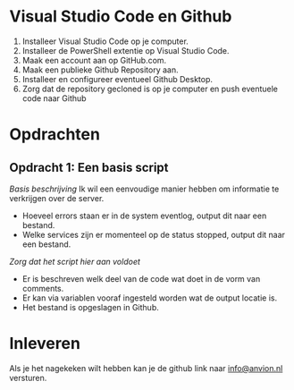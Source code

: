 # Visual Studio Code en Github
1. Installeer Visual Studio Code op je computer.
2. Installeer de PowerShell extentie op Visual Studio Code.
3. Maak een account aan op GitHub.com.
4. Maak een publieke Github Repository aan.
5. Installeer en configureer eventueel Github Desktop.
6. Zorg dat de repository gecloned is op je computer en push eventuele code naar Github

# Opdrachten
## Opdracht 1: Een basis script
*Basis beschrijving*
Ik wil een eenvoudige manier hebben om informatie te verkrijgen over de server.
- Hoeveel errors staan er in de system eventlog, output dit naar een bestand.
- Welke services zijn er momenteel op de status stopped, output dit naar een bestand.

*Zorg dat het script hier aan voldoet*
- Er is beschreven welk deel van de code wat doet in de vorm van comments.
- Er kan via variablen vooraf ingesteld worden wat de output locatie is.
- Het bestand is opgeslagen in Github.

# Inleveren
Als je het nagekeken wilt hebben kan je de github link naar info@anvion.nl versturen.